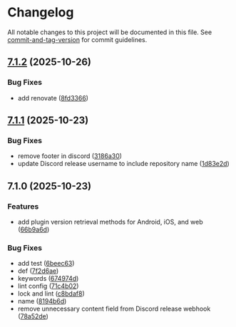 # Changelog

All notable changes to this project will be documented in this file. See [commit-and-tag-version](https://github.com/absolute-version/commit-and-tag-version) for commit guidelines.

## [7.1.2](https://github.com/Cap-go/capacitor-youtube-player/compare/7.1.1...7.1.2) (2025-10-26)


### Bug Fixes

* add renovate ([8fd3366](https://github.com/Cap-go/capacitor-youtube-player/commit/8fd336636fa7082649388db35a5cd70bf07756e4))

## [7.1.1](https://github.com/Cap-go/capacitor-youtube-player/compare/7.1.0...7.1.1) (2025-10-23)


### Bug Fixes

* remove footer in discord ([3186a30](https://github.com/Cap-go/capacitor-youtube-player/commit/3186a30961616fb8a95bb7dfcb1d75f7baac3712))
* update Discord release username to include repository name ([1d83e2d](https://github.com/Cap-go/capacitor-youtube-player/commit/1d83e2da75bd418bceb437b15d68c19548154531))

## 7.1.0 (2025-10-23)


### Features

* add plugin version retrieval methods for Android, iOS, and web ([66b9a6d](https://github.com/Cap-go/capacitor-youtube-player/commit/66b9a6d0a75f5c1a07470bbb58620d4dc91b692c))


### Bug Fixes

* add test ([6beec63](https://github.com/Cap-go/capacitor-youtube-player/commit/6beec6361a720225484040b9b13d3de3af7d07d9))
* def ([7f2d6ae](https://github.com/Cap-go/capacitor-youtube-player/commit/7f2d6aebaa78e46e8b7e17206083acab13ee1625))
* keywords ([674974d](https://github.com/Cap-go/capacitor-youtube-player/commit/674974d647f2a3223f6129dd222940e6a1f3e0dd))
* lint config ([71c4b02](https://github.com/Cap-go/capacitor-youtube-player/commit/71c4b0286fe550124a50074995c5d305f3069c60))
* lock and lint ([c8bdaf8](https://github.com/Cap-go/capacitor-youtube-player/commit/c8bdaf8607fb75eb19382ca2c6c5184baaa63c6f))
* name ([8194b6d](https://github.com/Cap-go/capacitor-youtube-player/commit/8194b6d1126d6e5b9bcf38dfac85e679d0bf54d4))
* remove unnecessary content field from Discord release webhook ([78a52de](https://github.com/Cap-go/capacitor-youtube-player/commit/78a52dec944109370784ca40a98dd4120d57501b))

